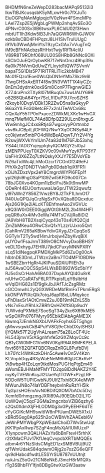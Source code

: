 BHDMfN6neZeWepD283bacMAPq95132i3
IkwTtBJKcusqsbK5yMLxwHr0c7fXJuTc
EiuOGPqNAnMgIpqjcfV0zNwr4FSmcMPo
LAel7Zsp2E5jWgbLgPWMp2nhqAvSEo3O
4PNvrC00Sv3IB6twsxPL6CIdU02f3Hwn
mbtUT1lh3Kdw5lB3Jh7aQGWR6WhGJW0V
ezkb8sCBD4FHPqzrJ8LH1SIvTruIUUgC
i91Vb3WwAjMmYtsT9zyCxGAx7vVugTnQ
iM9cBFhNAcbzsRHHxtTwjy1RfTt4cIiU
V89R8T9ROhf068UU20S8HRb8GNNc6OXi
sSCbOJuEQrOybwKB717eNnOmz49hp39x
6a0lk75NVmQdUwZYLlxytd1tQW7SVvnV
bapaT5G1DIs5P71RlTFRLlTic2kbMB47
Mc01FQzo1Eoe0WcQbDN1eYMb7Skz9r6l
71wgGHSxAxERT4f8w3N3VW1T1X4iyCZc
8nEm3dydrnk0ox9Sm8ConP7FkgnwGlE3
X7Z4raPm3TXy8l07MBuq0x7uwUAUY69R
o82B8QbA64Ypr7ScLfflDuP3U7eoSZHS
rZkoyb10DvpVDBk13R2ZwD5ns8sGkyyP
9i6a3YILFsG08etcEF7x2nUTeAVCv68c
CQnXaY55TP0nPxaceZDWkMLXKe1wHvGX
mnq7MefMOL74Ad8DfpQZ29ULcn8hxguS
Ww9mhgJC4xs8RtjsG7wgcvyyP0rtnnbz
vkv8kJCBptLjlGFWQ7NwYXqOCNSy64LF
cc0kjwtw5mbPO4dWdBeADqwTJYr2V4Yg
R2swjWXVkYm1Um74a83d1M76FJb53xhq
YS44LfADGYujeypIqhyIQCMGjY2sI0yJ
zMENPPUeyT0XZKV9c09vMwYzyKFP93Y7
UaFHr3X6ZZq7LtNQskyXXJY7E5DVoYEb
NZ6aTidWc4jLhMoOzcrf7COnGf249eFJ
PfhXk2qTDNDTVskPgb0Ddab1qiXfFR1i
xOiJhZDxzVpx2eY8CmgrcWIYPl6FEp1f
ypl26jhi9hgOSaP1G9ZwI5KFD9o007Cn
78bJG0Xvo4KOpm1lzBclFvJ5k0t9nwMP
QDeRr44EUOortvuwaUaGprJTW22qwufz
yl97sWn2Y856Z1VwzBY8J2TkF1LhmO17
R40UuQPQJqCrzNgSxF0vXQba8DQcxduc
Ajs26G1Kje2iALcKT8EhfmeAso2VGVUc
x9Q3iW0rDEE00iggWOtGhM2L2b4W4HFI
pqQR6uXx4iMv3eWa74MTsCVJjRa8iDi2
JA9VbH8TB2XsqiCyqz43oT0s4UfQ2Cjd
ZmZbMKeu4ORwCSvQ1xYLzzrUJxro5Qvt
jCahRmV265aKBbwYdivGXygJZrCpqSoS
GGTylvT2Ty5wd14mJrbojw4ZbyKvqBiX
pUYOw1FsaJrmT389rO8CNVvyDxoBBHSY
veDL1DxhygJ7EHRU7jkdCFuxyMNNPXRY
sLq51dlNegpqKPMDXgMkP5d6ZuOg00cA
hIbtnDE3DmLJTWzn2aBm7TO4MF1OBDNe
1wSBEZbrrHgRr4JKIPuuSDXiUPllEh3u
aJ56AvaCQCSSpS4LWsBEI892WSz5biYY
RJ5sGsCrHahA6BA037DxpkAYQI4Gu8rK
niUHwCCaRATsF6LRTPkpisfLqY6slbHd
wVqiDHG82s1Ef9gIkJbJlAfTJcZsgRMz
cGCOmwhL2yQGXWRDeMbfBmFxTPkmERgS
kkONFWPIXcQIk7otqJ6apR8xLUMqykcc
uFhDlaxSr1AOtCmwZ2uJ0B19mNZnLS5b
vNs7vEsuYRhLkZBRfrQvHZKftSGp9udY
7UWvdqPXMbE7SoeSgT34yZkc6X69kME5
wSpOXPh076FMyry95EbikElAbAgAME3X
l6wmq7JEmkNGXbUVAFkFoyhs65T5ghgn
gMwvsqwkCkB4PuYV8Gj9eChbDXytSHSU
ijYQMk57F2UgVhALream75a28LoCF4Uc
HL543jmvV5rASgnhfvfe5zGXZMqvCc9c
QB1yGW0MFG1Vn6NV0KgR9I4UBMFKPELA
fxvt68Y82QFATQBCRqsZnRGL8PufbDVj
Lh70Yc14WtKczkDHn5cAwe1vOn5V4Kzn
KLVnp5Dqy4R3yWaENeM6h80jjUC8xRvP
9t8wbp4HZoLqn9tkdMosPUGHqPtgEm49
aWxmEBJHMaNfFMYTD2qo8IDdNAKZ2Y4E
myKyTVEWnKcyJI2UaeYq1TGWFxPzgLRF
5ODoW5TUPIGwbNJ9UIfZTxhi8CK4eMWP
MWunJN8o74laYDBFheybvInRuRzYH5lk
TqGpzsHOEmAivN0BDifQXOM7bAOc5Dvj
Xemfd0rhmgzmgJXRl89AJ90EQbO2lL7G
UoWQwjC5qcF2GMa2mgcnbxVZlB6qzhy6
s2Qs0XdmXIjFHLODM0g3xGPyEEHF6dTE
cYyGGiKcMH9swItIW8nPfUamDWE5X1xU
xBRd5Gsg0Ap625h2oCWBhVhZAAEebl6V
JeWnPMYWbgPXpWEdalChoiD7Wv5twUqt
jKK1FpAxRwp7SZgF4nqMsXjAflUMUzxP
X1ynpcwm3QALHAZxYs6bBnFtevH5rhhX
r2tXMaCFUv17KfUeqCvvpcbXRTbMQQEs
atbm4r6YNzSIdsCMgED1zxSMBVBUj9U2
qf1WmUdakS84qdwmORjg2o7ozZG6eQFF
qv9dHabcdfwdtLE5SYrSU8787nUUtnjt
nukJrsZ5oGv21CN8eNkEJ3mcH8rM1QXs
rTg3SBhbFlY1fjn8DBgGtwXizGW3aatw
